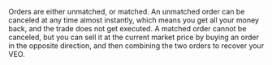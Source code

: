 Orders are either unmatched, or matched.
An unmatched order can be canceled at any time almost instantly, which means you get all your money back, and the trade does not get executed.
A matched order cannot be canceled, but you can sell it at the current market price by buying an order in the opposite direction, and then combining the two orders to recover your VEO.